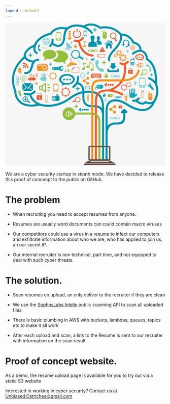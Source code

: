 ```yaml
---
layout: default
---
```


![Brain Tree](assets/images/brain-tree.jpg)

We are a cyber security startup in steath mode. We have decided to release this proof of concenpt to the public on GitHub.

# The problem

* When recruiting you need to accept resumes from anyone.

* Resumes are usually word documents can could contain macro viruses

* Our competitors could use a virus in a resume to infect our computers and exfiltrate information about who we are, who has applied to join us, an our secret IP.

* Our internal recruiter is non technical, part time, and not equipped to deal with such cyber threats.

# The solution.

* Scan resumes on upload, an only deliver to the recruiter if they are clean

* We use the [SophosLabs Intelix](https://api.labs.sophos.com/doc/index.html) public scanning API to scan all uploaded files

* There is basic plumbing in AWS with buckets, lambdas, queues, topics etc to make it all work

* After each upload and scan, a link to the Resume is sent to our recruiter with information on the scan result.

# Proof of concept website.

As a demo, the resume upload page is available for you to try out via a static S3 website

Interested in working in cyber security? Contact us at Unbiased.Ostriches@gmail.com


